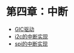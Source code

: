 # 第四章：中断

  * [GIC驱动](./4_1_gic.md)
  * [i2c的中断实现](./4_2_i2c_interrupt.md)
  * [spi的中断实现](./4_3_spi_interrupt.md)